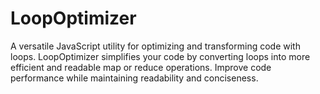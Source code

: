 # LoopOptimizer
A versatile JavaScript utility for optimizing and transforming code with loops. LoopOptimizer simplifies your code by converting loops into more efficient and readable map or reduce operations. Improve code performance while maintaining readability and conciseness.
